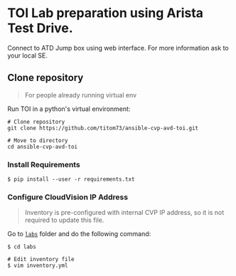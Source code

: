 # TOI Lab preparation using Arista Test Drive.

Connect to ATD Jump box using web interface. For more information ask to your local SE.

## Clone repository

> For people already running virtual env

Run TOI in a python's virtual environment:

```shell
# Clone repository
git clone https://github.com/titom73/ansible-cvp-avd-toi.git

# Move to directory
cd ansible-cvp-avd-toi
```

### Install Requirements

```shell
$ pip install --user -r requirements.txt
```

### Configure CloudVision IP Address

> Inventory is pre-configured with internal CVP IP address, so it is not required to update this file.

Go to [`labs`](../labs/) folder and do the following command:

```shell
$ cd labs

# Edit inventory file
$ vim inventory.yml
```
